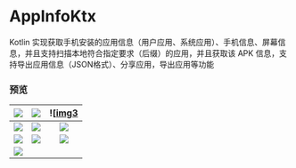 # AppInfoKtx

Kotlin 实现获取手机安装的应用信息（用户应用、系统应用）、手机信息、屏幕信息，并且支持扫描本地符合指定要求（后缀）的应用，并且获取该 APK 信息，支持导出应用信息（JSON格式）、分享应用，导出应用等功能

### 预览

| ![][img1] | ![][img2] | ![[img3] |
|:--:|:--:|:--:|
| ![][img4] | ![][img5] | ![][img6] |
| ![][img7] | ![][img8] | ![][img9] |
| ![][img10] |   |   |





[img1]: https://github.com/afkT/DevUtils/raw/master/art/appinfo_img1.png
[img2]: https://github.com/afkT/DevUtils/raw/master/art/appinfo_img2.png
[img3]: https://github.com/afkT/DevUtils/raw/master/art/appinfo_img3.png
[img4]: https://github.com/afkT/DevUtils/raw/master/art/appinfo_img4.png
[img5]: https://github.com/afkT/DevUtils/raw/master/art/appinfo_img5.png
[img6]: https://github.com/afkT/DevUtils/raw/master/art/appinfo_img6.png
[img7]: https://github.com/afkT/DevUtils/raw/master/art/appinfo_img7.png
[img8]: https://github.com/afkT/DevUtils/raw/master/art/appinfo_img8.png
[img9]: https://github.com/afkT/DevUtils/raw/master/art/appinfo_img9.png
[img10]: https://github.com/afkT/DevUtils/raw/master/art/appinfo_img10.png